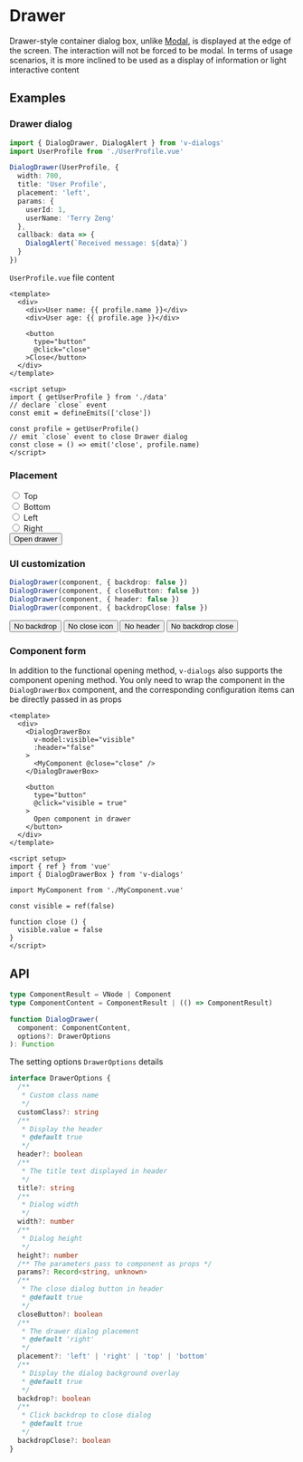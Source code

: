 # Drawer

Drawer-style container dialog box, unlike [Modal](./modal), is displayed at the edge of the screen. The interaction will not be forced to be modal. In terms of usage scenarios, it is more inclined to be used as a display of information or light interactive content

## Examples

### Drawer dialog

```ts
import { DialogDrawer, DialogAlert } from 'v-dialogs'
import UserProfile from './UserProfile.vue'

DialogDrawer(UserProfile, {
  width: 700,
  title: 'User Profile',
  placement: 'left',
  params: {
    userId: 1,
    userName: 'Terry Zeng'
  },
  callback: data => {
    DialogAlert(`Received message: ${data}`)
  }
})
```

`UserProfile.vue` file content

```vue
<template>
  <div>
    <div>User name: {{ profile.name }}</div>
    <div>User age: {{ profile.age }}</div>

    <button
      type="button"
      @click="close"
    >Close</button>
  </div>
</template>

<script setup>
import { getUserProfile } from './data'
// declare `close` event
const emit = defineEmits(['close'])

const profile = getUserProfile()
// emit `close` event to close Drawer dialog
const close = () => emit('close', profile.name)
</script>
```

### Placement

<div class="my-3">
  <div class="form-check form-check-inline">
    <input
      class="form-check-input"
      type="radio"
      id="drawer-top"
      value="top"
      v-model="placement"
    >
    <label
      class="form-check-label"
      for="drawer-top"
    >Top</label>
  </div>
  <div class="form-check form-check-inline">
    <input
      class="form-check-input"
      type="radio"
      id="drawer-bottom"
      value="bottom"
      v-model="placement"
    >
    <label
      class="form-check-label"
      for="drawer-bottom"
    >Bottom</label>
  </div>
  <div class="form-check form-check-inline">
    <input
      class="form-check-input"
      type="radio"
      id="drawer-left"
      value="left"
      v-model="placement"
    >
    <label
      class="form-check-label"
      for="drawer-left"
    >Left</label>
  </div>
  <div class="form-check form-check-inline">
    <input
      class="form-check-input"
      type="radio"
      id="drawer-right"
      value="right"
      v-model="placement"
    >
    <label
      class="form-check-label"
      for="drawer-right"
    >Right</label>
  </div>
</div>
<div>
  <button
    type="button"
    class="btn btn-dark"
    @click="openDrawer({ placement, header: false })"
  >Open drawer</button>
</div>

### UI customization

```ts
DialogDrawer(component, { backdrop: false })
DialogDrawer(component, { closeButton: false })
DialogDrawer(component, { header: false })
DialogDrawer(component, { backdropClose: false })
```

<div class="my-3">
  <button
    type="button"
    class="btn btn-dark me-2"
    @click="openDrawer({ backdrop: false })"
  >No backdrop</button>
  <button
    type="button"
    class="btn btn-dark me-2"
    @click="openDrawer({ closeButton: false })"
  >No close icon</button>
  <button
    type="button"
    class="btn btn-dark me-2"
    @click="openDrawer({ header: false })"
  >No header</button>
  <button
    type="button"
    class="btn btn-dark"
    @click="openDrawer({ backdropClose: false })"
  >No backdrop close</button>
</div>

### Component form

In addition to the functional opening method, `v-dialogs` also supports the component opening method. You only need to wrap the component in the `DialogDrawerBox` component, and the corresponding configuration items can be directly passed in as props

```vue
<template>
  <div>
    <DialogDrawerBox
      v-model:visible="visible"
      :header="false"
    >
      <MyComponent @close="close" />
    </DialogDrawerBox>

    <button
      type="button"
      @click="visible = true"
    >
      Open component in drawer
    </button>
  </div>
</template>

<script setup>
import { ref } from 'vue'
import { DialogDrawerBox } from 'v-dialogs'

import MyComponent from './MyComponent.vue'

const visible = ref(false)

function close () {
  visible.value = false
}
</script>
```

<script setup>
import { useDrawerExamples } from '@/script/dialog/drawer'

const {
  placement,
  openDrawer
} = useDrawerExamples()
</script>

## API

```ts
type ComponentResult = VNode | Component
type ComponentContent = ComponentResult | (() => ComponentResult)

function DialogDrawer(
  component: ComponentContent,
  options?: DrawerOptions
): Function
```

The setting options `DrawerOptions` details

```ts
interface DrawerOptions {
  /**
   * Custom class name
   */
  customClass?: string
  /**
   * Display the header
   * @default true
   */
  header?: boolean
  /**
   * The title text displayed in header
   */
  title?: string
  /**
   * Dialog width
   */
  width?: number
  /**
   * Dialog height
   */
  height?: number
  /** The parameters pass to component as props */
  params?: Record<string, unknown>
  /**
   * The close dialog button in header
   * @default true
   */
  closeButton?: boolean
  /**
   * The drawer dialog placement
   * @default 'right'
   */
  placement?: 'left' | 'right' | 'top' | 'bottom'
  /**
   * Display the dialog background overlay
   * @default true
   */
  backdrop?: boolean
  /**
   * Click backdrop to close dialog
   * @default true
   */
  backdropClose?: boolean
}
```
